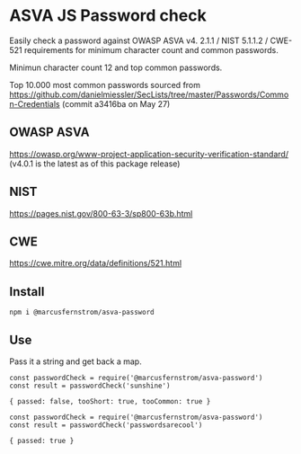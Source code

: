 # ASVA JS Password check

Easily check a password against OWASP ASVA v4. 2.1.1 / NIST 5.1.1.2 / CWE-521 requirements for minimum character count and common passwords.

Minimun character count 12 and top common passwords.

Top 10.000 most common passwords sourced from https://github.com/danielmiessler/SecLists/tree/master/Passwords/Common-Credentials
(commit a3416ba on May 27)

## OWASP ASVA
https://owasp.org/www-project-application-security-verification-standard/ (v4.0.1 is the latest as of this package release)

## NIST
https://pages.nist.gov/800-63-3/sp800-63b.html

## CWE
https://cwe.mitre.org/data/definitions/521.html

## Install

`npm i @marcusfernstrom/asva-password`

## Use

Pass it a string and get back a map.

```
const passwordCheck = require('@marcusfernstrom/asva-password')
const result = passwordCheck('sunshine')

{ passed: false, tooShort: true, tooCommon: true }
```

```
const passwordCheck = require('@marcusfernstrom/asva-password')
const result = passwordCheck('passwordsarecool')

{ passed: true }
```
